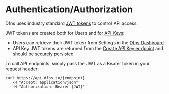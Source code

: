 # Authentication/Authorization

Dfns uses industry standard [JWT tokens](https://www.rfc-editor.org/rfc/rfc7519) to control API access.

JWT tokens are created both for Users and for [API Keys](../api-docs/api-keys/README.md):

* Users can retrieve their JWT token from Settings in the [Dfns Dashboard](https://dashboard.dfns.io)
* API Key JWT tokens are returned from the [Create API Key endpoint](../api-docs/api-keys/CreateApiKey.md) and should be securely persisted

To call API endpoints, simply pass the JWT as a Bearer token in your request header:

```shell
curl https://api.dfns.io/{endpoint}
   -H "Accept: application/json"
   -H "Authorization: Bearer {JWT}"
```

<!--  -->